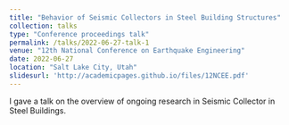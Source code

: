 ```yaml
---
title: "Behavior of Seismic Collectors in Steel Building Structures"
collection: talks
type: "Conference proceedings talk"
permalink: /talks/2022-06-27-talk-1
venue: "12th National Conference on Earthquake Engineering"
date: 2022-06-27
location: "Salt Lake City, Utah"
slidesurl: 'http://academicpages.github.io/files/12NCEE.pdf'
---
```


I gave a talk on the overview of ongoing research in Seismic Collector in Steel Buildings.
